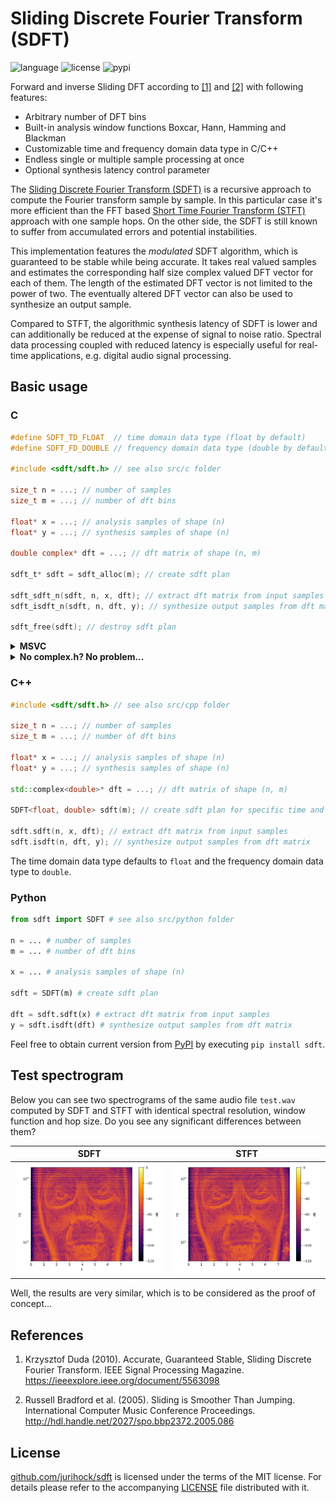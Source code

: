 # Sliding Discrete Fourier Transform (SDFT)

![language](https://img.shields.io/badge/languages-C%2FC%2B%2B%20Python-blue)
![license](https://img.shields.io/github/license/jurihock/sdft?color=green)
![pypi](https://img.shields.io/pypi/v/sdft?color=gold)

Forward and inverse Sliding DFT according to [[1]](#1) and [[2]](#2) with following features:

- Arbitrary number of DFT bins
- Built-in analysis window functions Boxcar, Hann, Hamming and Blackman
- Customizable time and frequency domain data type in C/C++
- Endless single or multiple sample processing at once
- Optional synthesis latency control parameter

The [Sliding Discrete Fourier Transform (SDFT)](https://en.wikipedia.org/wiki/Sliding_DFT) is a recursive approach to compute the Fourier transform sample by sample. In this particular case it's more efficient than the FFT based [Short Time Fourier Transform (STFT)](https://en.wikipedia.org/wiki/Short-time_Fourier_transform) approach with one sample hops. On the other side, the SDFT is still known to suffer from accumulated errors and potential instabilities.

This implementation features the *modulated* SDFT algorithm, which is guaranteed to be stable while being accurate. It takes real valued samples and estimates the corresponding half size complex valued DFT vector for each of them. The length of the estimated DFT vector is not limited to the power of two. The eventually altered DFT vector can also be used to synthesize an output sample.

Compared to STFT, the algorithmic synthesis latency of SDFT is lower and can additionally be reduced at the expense of signal to noise ratio. Spectral data processing coupled with reduced latency is especially useful for real-time applications, e.g. digital audio signal processing.

## Basic usage

### C

```c
#define SDFT_TD_FLOAT  // time domain data type (float by default)
#define SDFT_FD_DOUBLE // frequency domain data type (double by default)

#include <sdft/sdft.h> // see also src/c folder

size_t n = ...; // number of samples
size_t m = ...; // number of dft bins

float* x = ...; // analysis samples of shape (n)
float* y = ...; // synthesis samples of shape (n)

double complex* dft = ...; // dft matrix of shape (n, m)

sdft_t* sdft = sdft_alloc(m); // create sdft plan

sdft_sdft_n(sdft, n, x, dft); // extract dft matrix from input samples
sdft_isdft_n(sdft, n, dft, y); // synthesize output samples from dft matrix

sdft_free(sdft); // destroy sdft plan
```

<details>
<summary><strong>MSVC</strong></summary>
<p/>

Due to incomplete [C complex math support](https://docs.microsoft.com/cpp/c-runtime-library/complex-math-support) in MSVC, optionally use following universal typedefs:

* `sdft_float_t` instead of `float`
* `sdft_double_complex_t` instead of `double complex`

or even better the corresponding generic typedefs:

* `sdft_td_t`
* `sdft_fdx_t`

In both cases, the underlying data type results from the `SDFT_TD_*` and `SDFT_FD_*` definitions.

</details>

<details>
<summary><strong>No complex.h? No problem...</strong></summary>
<p/>

Just define `SDFT_NO_COMPLEX_H` to prevent `complex.h` from being included and internally enable compatible complex number representation instead:

```c
typedef struct { sdft_fd_t r, i; } sdft_fdx_t;
```

</details>

### C++

```c++
#include <sdft/sdft.h> // see also src/cpp folder

size_t n = ...; // number of samples
size_t m = ...; // number of dft bins

float* x = ...; // analysis samples of shape (n)
float* y = ...; // synthesis samples of shape (n)

std::complex<double>* dft = ...; // dft matrix of shape (n, m)

SDFT<float, double> sdft(m); // create sdft plan for specific time and frequency domain data type

sdft.sdft(n, x, dft); // extract dft matrix from input samples
sdft.isdft(n, dft, y); // synthesize output samples from dft matrix
```

The time domain data type defaults to `float` and the frequency domain data type to `double`.

### Python

```python
from sdft import SDFT # see also src/python folder

n = ... # number of samples
m = ... # number of dft bins

x = ... # analysis samples of shape (n)

sdft = SDFT(m) # create sdft plan

dft = sdft.sdft(x) # extract dft matrix from input samples
y = sdft.isdft(dft) # synthesize output samples from dft matrix
```

Feel free to obtain current version from [PyPI](https://pypi.org/project/sdft) by executing `pip install sdft`.

## Test spectrogram

Below you can see two spectrograms of the same audio file `test.wav` computed by SDFT and STFT with identical spectral resolution, window function and hop size. Do you see any significant differences between them?

| SDFT | STFT |
| ---- | ---- |
| ![SDFT](https://github.com/jurihock/sdft/raw/main/test/sdft.png) | ![STFT](https://github.com/jurihock/sdft/raw/main/test/stft.png) |

Well, the results are very similar, which is to be considered as the proof of concept...

## References

1. <span id="1">Krzysztof Duda (2010). Accurate, Guaranteed Stable, Sliding Discrete Fourier Transform. IEEE Signal Processing Magazine. https://ieeexplore.ieee.org/document/5563098</span>

2. <span id="2">Russell Bradford et al. (2005). Sliding is Smoother Than Jumping. International Computer Music Conference Proceedings. http://hdl.handle.net/2027/spo.bbp2372.2005.086</span>

## License

[github.com/jurihock/sdft](https://github.com/jurihock/sdft) is licensed under the terms of the MIT license.
For details please refer to the accompanying [LICENSE](https://github.com/jurihock/sdft/raw/main/LICENSE) file distributed with it.

